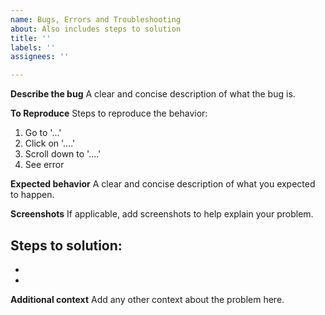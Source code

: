 ```yaml
---
name: Bugs, Errors and Troubleshooting
about: Also includes steps to solution
title: ''
labels: ''
assignees: ''

---
```


**Describe the bug**
A clear and concise description of what the bug is.

**To Reproduce**
Steps to reproduce the behavior:
1. Go to '...'
2. Click on '....'
3. Scroll down to '....'
4. See error

**Expected behavior**
A clear and concise description of what you expected to happen.

**Screenshots**
If applicable, add screenshots to help explain your problem.

**Steps to solution:**
 - 
 - 
 - 


**Additional context**
Add any other context about the problem here.
